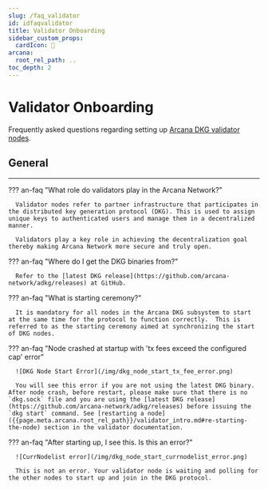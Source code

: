 ```yaml
---
slug: /faq_validator
id: idfaqvalidator
title: Validator Onboarding
sidebar_custom_props:
  cardIcon: 🙋
arcana:
  root_rel_path: ..
toc_depth: 2
---
```


# Validator Onboarding

Frequently asked questions regarding setting up [Arcana DKG validator nodes]({{page.meta.arcana.root_rel_path}}/concepts/validator_nodes.md).

## General

---

??? an-faq "What role do validators play in the Arcana Network?"

      Validator nodes refer to partner infrastructure that participates in the distributed key generation protocol (DKG). This is used to assign unique keys to authenticated users and manage them in a decentralized manner.

      Validators play a key role in achieving the decentralization goal thereby making Arcana Network more secure and truly open.

??? an-faq "Where do I get the DKG binaries from?"

      Refer to the [latest DKG release](https://github.com/arcana-network/adkg/releases) at GitHub.

??? an-faq "What is starting ceremony?"

      It is mandatory for all nodes in the Arcana DKG subsystem to start at the same time for the protocol to function correctly.  This is referred to as the starting ceremony aimed at synchronizing the start of DKG nodes.

??? an-faq "Node crashed at startup with 'tx fees exceed the configured cap' error"

      ![DKG Node Start Error](/img/dkg_node_start_tx_fee_error.png)

      You will see this error if you are not using the latest DKG binary. After node crash, before restart, please make sure that there is no `dkg.sock` file and you are using the [latest DKG release](https://github.com/arcana-network/adkg/releases) before issuing the `dkg start` command. See [restarting a node]({{page.meta.arcana.root_rel_path}}/validator_intro.md#re-starting-the-node) section in the validator documentation.

??? an-faq "After starting up, I see this. Is this an error?"

      ![CurrNodelist error](/img/dkg_node_start_currnodelist_error.png)

      This is not an error. Your validator node is waiting and polling for the other nodes to start up and join in the DKG protocol.

